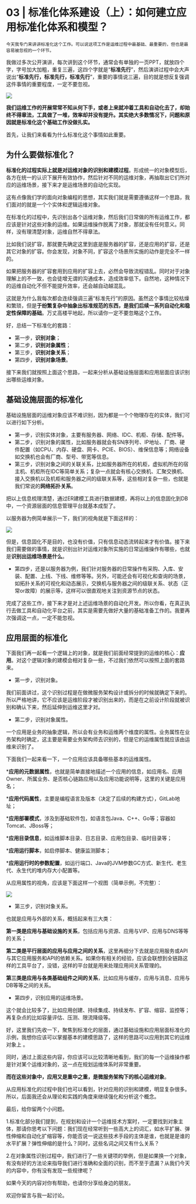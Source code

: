 # 03 | 标准化体系建设（上）：如何建立应用标准化体系和模型？

    今天我专门来讲讲标准化这个工作。可以说这项工作是运维过程中最基础、最重要的，但也是最容易被忽视的一个环节。

我做过多次公开演讲，每次讲到这个环节，通常会有单独的一页PPT，就放四个字，字号加大加粗，重复三遍，这四个字就是“**标准先行**”，然后演讲过程中会大声说出“**标准先行，标准先行，标准先行**”，重要的事情说三遍，目的就是想反复强调这件事情的重要程度，一定不要忽视。

![](https://static001.geekbang.org/resource/image/0c/13/0cfd49cae5cf02689bb7167aae972c13.jpg)

**我们运维工作的开展常常不知从何下手，或者上来就冲着工具和自动化去了，却始终不得章法，工具做了一堆，效率却并没有提升。其实绝大多数情况下，问题和原因就是标准化这个基础工作没做扎实。**

首先，让我们来看看为什么标准化这个事情如此重要。

## 为什么要做标准化？

**标准化的过程实际上就是对运维对象的识别和建模过程**。形成统一的对象模型后，各方在统一的认识下展开有效协作，然后针对不同的运维对象，再抽取出它们所对应的运维场景，接下来才是运维场景的自动化实现。

这有点像我们学的面向对象编程的思想，其实我们就是需要遵循这样一个思路，我们面对的就是一个个实体和逻辑运维对象。

在标准化的过程中，先识别出各个运维对象，然后我们日常做的所有运维工作，都应该是针对这些对象的运维。如果运维操作脱离了对象，那就没有任何意义。同样，没有理清楚对象，运维自然不得章法。

比如我们说扩容，那就要先确定这里到底是服务器的扩容，还是应用的扩容，还是其它对象的扩容。你会发现，对象不同，扩容这个场景所实施的动作是完全不一样的。

如果把服务器的扩容套用到应用的扩容上去，必然会导致流程错乱。同时对于对象理解上的不一致，也会徒增无谓的沟通成本，造成效率低下。自然地，这种情况下的运维自动化不但不能提升效率，还会越自动越混乱。

这就是为什么我每次都会连续强调三遍“标准先行”的原因。虽然这个事情比较枯燥和繁琐，但是**于纷繁复杂中抽象出标准规范的东西，是我们后续一系列自动化和稳定性保障的基础**。万丈高楼平地起，所以请你一定不要忽略这个工作。

好，总结一下标准化的套路：

*   第一步，**识别对象**；
*   第二步，**识别对象属性**；
*   第三步，**识别对象关系**；
*   第四步，**识别对象场景**。

接下来我们就按照上面这个思路，一起来分析从基础设施层面和应用层面应该识别出哪些运维对象。

## 基础设施层面的标准化

基础设施层面的运维对象应该不难识别，因为都是一个个物理存在的实体，我们可以进行如下分析。

*   第一步，识别实体对象，主要有服务器、网络、IDC、机柜、存储、配件等。
*   第二步，识别对象的属性，比如服务器就会有SN序列号、IP地址、厂商、硬件配置（如CPU、内存、硬盘、网卡、PCIE、BIOS）、维保信息等；网络设备如交换机也会有厂商、型号、带宽等信息。
*   第三步，识别对象之间的关联关系，比如服务器所在的机柜，虚拟机所在的宿主机、机柜所在IDC等简单关系；复杂一点就会有核心交换机、汇聚交换机、接入交换机以及机柜和服务器之间的级联关系等，这些相对复杂一些，也就是我们常说的**网络拓扑关系**。

把以上信息梳理清楚，通过ER建模工具进行数据建模，再将以上的信息固化到DB中，一个资源层面的信息管理平台就基本成型了。

以服务器为例简单展示一下，我们的视角就是下面这样的：

![](https://static001.geekbang.org/resource/image/a7/1d/a7726de2cea0e957dabfa28ecdfa7a1d.jpg)

但是，信息固化不是目的，也没有价值，只有信息动态流转起来才有价值。接下来我们需要做的事情，就是识别出针对运维对象所实施的日常运维操作有哪些，也就是**识别出运维场景是什么**。

*   第四步，还是以服务器为例，我们针对服务器的日常操作有采购、入库、安装、配置、上线、下线、维修等等。另外，可能还会有可视化和查询的场景，如拓扑关系的可视化和动态展示，交换机与服务器之间的级联关系、状态（正常or故障）的展示等，这样可以很直观地关注到资源节点的状态。

完成了这些工作，接下来才是对上述运维场景的自动化开发。所以你看，在真正执行去做工具和自动化平台之前，其实是需要先做好大量的基础准备工作的。我要再次强调这一点，一定不能忽视。

## 应用层面的标准化

下面我们再一起看一个逻辑上的对象，就是我们前面经常提到的运维的核心：**应用**。对这个逻辑对象的建模会相对复杂一些，不过我们依然可以按照上面的套路来。

*   第一步，识别对象。

我们前面讲过，这个识别过程是在做微服务架构设计或拆分的时候就确定下来的。所以严格地讲，它不应该是运维阶段才被识别出来的，而是在之前设计阶段就被识别和确认下来，然后延伸到运维这里才对。

*   第二步，识别对象属性。

一个应用是业务的抽象逻辑，所以会有业务和运维两个维度的属性。业务属性在业务架构时确定，这主要是需要业务架构师去识别的，但是它的运维属性就应该由运维来识别了。

下面我们一起来看一下，一个应用应该具备哪些基本的运维属性。

\***应用的元数据属性**，也就是简单直接地描述一个应用的信息，如应用名、应用Owner、所属业务、是否核心链路应用以及应用功能说明等，这里的关键是应用名；

\***应用代码属性**，主要是编程语言及版本（决定了后续的构建方式），GitLab地址；

\***应用部署模式**，涉及到基础软件包，如语言包Java、C++、Go等；容器如Tomcat、JBoss等；

\***应用目录信息**，如运维脚本目录、日志目录、应用包目录、临时目录等；

\***应用运行脚本**，如启停脚本、健康监测脚本；

\***应用运行时的参数配置**，如运行端口、Java的JVM参数GC方式、新生代、老生代、永生代的堆内存大小配置等。

从应用属性的视角，应该是下面这样一个视图（简单示例，不完整）：

![](https://static001.geekbang.org/resource/image/b5/74/b583b0e3224229f6e0fb3f3350edbe74.jpg)

*   第三步，识别对象关系。

也就是应用与外部的关系，概括起来有三大类：

**第一类是应用与基础设施的关系**，包括应用与资源、应用与VIP、应用与DNS等等的关系；

**第二类是平行层面的应用与应用之间的关系**，这里再细分下去就是应用服务或API与其它应用服务和API的依赖关系。如果你有相关的经验，应该会联想到全链路这样的工具平台了，没错，这样的平台就是用来处理应用间关系管理的。

**第三类是应用与各类基础组件之间的关系**，比如应用与缓存，应用与消息、应用与DB等等之间的关系。

*   第四步，识别应用的运维场景。

这个就会比较多了，比如应用创建、持续集成、持续发布、扩容、缩容、监控等；再复杂点的比如容量评估、压测、限流降级等。

好，这里我们先收一下，聚焦到标准化的层面，通过基础设施和应用层面标准化的示例，我想你应该可以掌握基本的建模思路了，这样的思路可以应用到其它的运维对象上 。

同时，通过上面这些内容，你应该可以比较清晰地看到，我们的每一个运维操作都是针对某个运维对象的，这一点在规划运维体系时非常重要。

**而在这些对象中，应用又是重中之重，是微服务架构下的核心运维对象**。

从应用标准化的过程中我们也可以看到，针对应用的识别和建模，明显复杂很多。所以，后面我还会从理论和实践的角度来继续强化和分析这个概念。

最后，给你留两个小问题。

1.标准化部分我们提到，在规划和设计一个运维技术方案时，一定要找到对象主体，那请你思考以下问题：我们现在经常听到一些高大上的词汇，如水平扩展、弹性伸缩和自动化扩缩容等，你能否说一说这些技术手段的主体是谁，也就是是谁的水平扩展？弹性伸缩的是什么？同时，这些名词之间又有什么关系？

2.在对象属性识别过程中，我们进行了一些关键项的举例，但是如果换一个对象，有没有好的方法论来指导我们进行准确和全面的识别，而不至于遗漏？从我们今天的内容中，你有没有发现一些规律呢？

如果今天的内容对你有帮助，也请你分享给身边的朋友。

欢迎你留言与我一起讨论。
    